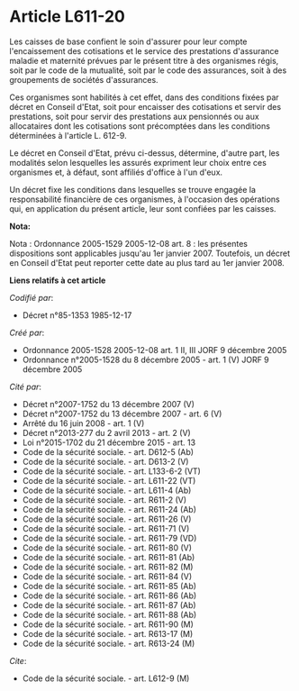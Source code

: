 # Article L611-20

Les caisses de base confient le soin d'assurer pour leur compte l'encaissement des cotisations et le service des prestations
d'assurance maladie et maternité prévues par le présent titre à des organismes régis, soit par le code de la mutualité, soit
par le code des assurances, soit à des groupements de sociétés d'assurances.

Ces organismes sont habilités à cet effet, dans des conditions fixées par décret en Conseil d'Etat, soit pour encaisser des
cotisations et servir des prestations, soit pour servir des prestations aux pensionnés ou aux allocataires dont les
cotisations sont précomptées dans les conditions déterminées à l'article L. 612-9.

Le décret en Conseil d'Etat, prévu ci-dessus, détermine, d'autre part, les modalités selon lesquelles les assurés expriment
leur choix entre ces organismes et, à défaut, sont affiliés d'office à l'un d'eux.

Un décret fixe les conditions dans lesquelles se trouve engagée la responsabilité financière de ces organismes, à l'occasion
des opérations qui, en application du présent article, leur sont confiées par les caisses.

**Nota:**

Nota : Ordonnance 2005-1529 2005-12-08 art. 8 : les présentes dispositions sont applicables jusqu'au 1er janvier 2007.
Toutefois, un décret en Conseil d'Etat peut reporter cette date au plus tard au 1er janvier 2008.

**Liens relatifs à cet article**

_Codifié par_:

  - Décret n°85-1353 1985-12-17

_Créé par_:

  - Ordonnance 2005-1528 2005-12-08 art. 1 II, III JORF 9 décembre 2005
  - Ordonnance n°2005-1528 du 8 décembre 2005 - art. 1 (V) JORF 9 décembre 2005

_Cité par_:

  - Décret n°2007-1752 du 13 décembre 2007 (V)
  - Décret n°2007-1752 du 13 décembre 2007 - art. 6 (V)
  - Arrêté du 16 juin 2008 - art. 1 (V)
  - Décret n°2013-277 du 2 avril 2013 - art. 2 (V)
  - Loi n°2015-1702 du 21 décembre 2015 - art. 13
  - Code de la sécurité sociale. - art. D612-5 (Ab)
  - Code de la sécurité sociale. - art. D613-2 (V)
  - Code de la sécurité sociale. - art. L133-6-2 (VT)
  - Code de la sécurité sociale. - art. L611-22 (VT)
  - Code de la sécurité sociale. - art. L611-4 (Ab)
  - Code de la sécurité sociale. - art. R611-2 (V)
  - Code de la sécurité sociale. - art. R611-24 (Ab)
  - Code de la sécurité sociale. - art. R611-26 (V)
  - Code de la sécurité sociale. - art. R611-71 (V)
  - Code de la sécurité sociale. - art. R611-79 (VD)
  - Code de la sécurité sociale. - art. R611-80 (V)
  - Code de la sécurité sociale. - art. R611-81 (Ab)
  - Code de la sécurité sociale. - art. R611-82 (M)
  - Code de la sécurité sociale. - art. R611-84 (V)
  - Code de la sécurité sociale. - art. R611-85 (Ab)
  - Code de la sécurité sociale. - art. R611-86 (Ab)
  - Code de la sécurité sociale. - art. R611-87 (Ab)
  - Code de la sécurité sociale. - art. R611-88 (Ab)
  - Code de la sécurité sociale. - art. R611-90 (M)
  - Code de la sécurité sociale. - art. R613-17 (M)
  - Code de la sécurité sociale. - art. R613-24 (M)

_Cite_:

  - Code de la sécurité sociale. - art. L612-9 (M)
